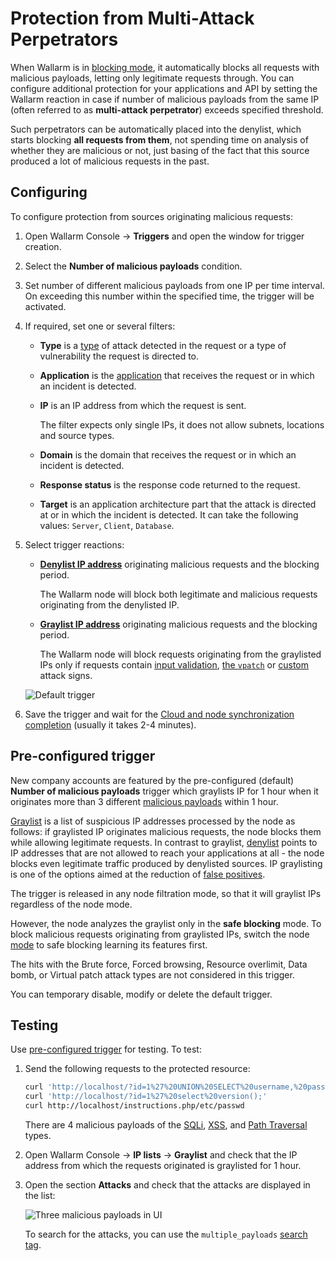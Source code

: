 # Protection from Multi-Attack Perpetrators

When Wallarm is in [blocking mode](../../admin-en/configure-wallarm-mode.md), it automatically blocks all requests with malicious payloads, letting only legitimate requests through. You can configure additional protection for your applications and API by setting the Wallarm reaction in case if number of malicious payloads from the same IP (often referred to as **multi-attack perpetrator**) exceeds specified threshold.

Such perpetrators can be automatically placed into the denylist, which starts blocking **all requests from them**, not spending time on analysis of whether they are malicious or not, just basing of the fact that this source produced a lot of malicious requests in the past.

## Configuring

To configure protection from sources originating malicious requests:

1. Open Wallarm Console → **Triggers** and open the window for trigger creation.
1. Select the **Number of malicious payloads** condition.
1. Set number of different malicious payloads from one IP per time interval. On exceeding this number within the specified time, the trigger will be activated.
1. If required, set one or several filters:

    * **Type** is a [type](../../attacks-vulns-list.md) of attack detected in the request or a type of vulnerability the request is directed to.
    * **Application** is the [application](../../user-guides/settings/applications.md) that receives the request or in which an incident is detected.
    * **IP** is an IP address from which the request is sent.

        The filter expects only single IPs, it does not allow subnets, locations and source types.

    * **Domain** is the domain that receives the request or in which an incident is detected.
    * **Response status** is the response code returned to the request.
    * **Target** is an application architecture part that the attack is directed at or in which the incident is detected. It can take the following values: `Server`, `Client`, `Database`.

1. Select trigger reactions:

    * [**Denylist IP address**](../../user-guides/ip-lists/overview.md) originating malicious requests and the blocking period.
    
        The Wallarm node will block both legitimate and malicious requests originating from the denylisted IP.
    
    * [**Graylist IP address**](../../user-guides/ip-lists/overview.md) originating  malicious requests and the blocking period.
    
        The Wallarm node will block requests originating from the graylisted IPs only if requests contain [input validation](../../about-wallarm/protecting-against-attacks.md#input-validation-attacks), [the `vpatch`](../../user-guides/rules/vpatch-rule.md) or [custom](../../user-guides/rules/regex-rule.md) attack signs.

    ![Default trigger](../../images/user-guides/triggers/trigger-example-default.png)
        
1. Save the trigger and wait for the [Cloud and node synchronization completion](../configure-cloud-node-synchronization-en.md) (usually it takes 2-4 minutes).

## Pre-configured trigger

New company accounts are featured by the pre-configured (default) **Number of malicious payloads** trigger which graylists IP for 1 hour when it originates more than 3 different [malicious payloads](../../glossary-en.md#malicious-payload) within 1 hour.

[Graylist](../../user-guides/ip-lists/overview.md) is a list of suspicious IP addresses processed by the node as follows: if graylisted IP originates malicious requests, the node blocks them while allowing legitimate requests. In contrast to graylist, [denylist](../../user-guides/ip-lists/overview.md) points to IP addresses that are not allowed to reach your applications at all - the node blocks even legitimate traffic produced by denylisted sources. IP graylisting is one of the options aimed at the reduction of [false positives](../../about-wallarm/protecting-against-attacks.md#false-positives).

The trigger is released in any node filtration mode, so that it will graylist IPs regardless of the node mode.

However, the node analyzes the graylist only in the **safe blocking** mode. To block malicious requests originating from graylisted IPs, switch the node [mode](../../admin-en/configure-wallarm-mode.md#available-filtration-modes) to safe blocking learning its features first.

The hits with the Brute force, Forced browsing, Resource overlimit, Data bomb, or Virtual patch attack types are not considered in this trigger.

You can temporary disable, modify or delete the default trigger.

## Testing

Use [pre-configured trigger](#pre-configured-trigger) for testing. To test:

1. Send the following requests to the protected resource:

    ```bash
    curl 'http://localhost/?id=1%27%20UNION%20SELECT%20username,%20password%20FROM%20users--<script>prompt(1)</script>'
    curl 'http://localhost/?id=1%27%20select%20version();'
    curl http://localhost/instructions.php/etc/passwd
    ```

    There are 4 malicious payloads of the [SQLi](../../attacks-vulns-list.md#sql-injection), [XSS](../../attacks-vulns-list.md#crosssite-scripting-xss), and [Path Traversal](../../attacks-vulns-list.md#path-traversal) types.
1. Open Wallarm Console → **IP lists** → **Graylist** and check that the IP address from which the requests originated is graylisted for 1 hour.
1. Open the section **Attacks** and check that the attacks are displayed in the list:

    ![Three malicious payloads in UI](../../images/user-guides/triggers/test-3-attack-vectors-events.png)

    To search for the attacks, you can use the `multiple_payloads` [search tag](../../user-guides/search-and-filters/use-search.md#search-by-attack-type).
